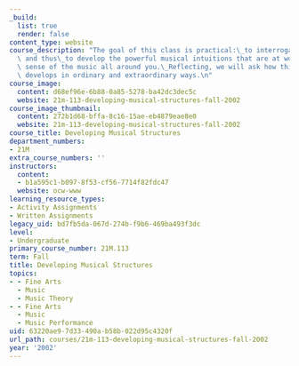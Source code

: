 ```yaml
---
_build:
  list: true
  render: false
content_type: website
course_description: "The goal of this class is practical:\_to interrogate, make explicit,\
  \ and thus\_to develop the powerful musical intuitions that are at work as you make\
  \ sense of the music all around you.\_Reflecting, we will ask how this knowledge\
  \ develops in ordinary and extraordinary ways.\n"
course_image:
  content: d68ef96e-6b88-0a85-5278-ba42dc3dec5c
  website: 21m-113-developing-musical-structures-fall-2002
course_image_thumbnail:
  content: 272b1d68-bffa-8c16-15ae-eb4879eae8e0
  website: 21m-113-developing-musical-structures-fall-2002
course_title: Developing Musical Structures
department_numbers:
- 21M
extra_course_numbers: ''
instructors:
  content:
  - b1a595c1-b097-8f53-cf56-7714f82fdc47
  website: ocw-www
learning_resource_types:
- Activity Assignments
- Written Assignments
legacy_uid: bd7fb5da-067d-274b-f9b6-469ba493f3dc
level:
- Undergraduate
primary_course_number: 21M.113
term: Fall
title: Developing Musical Structures
topics:
- - Fine Arts
  - Music
  - Music Theory
- - Fine Arts
  - Music
  - Music Performance
uid: 63220ae9-7d33-490a-b58b-022d95c4320f
url_path: courses/21m-113-developing-musical-structures-fall-2002
year: '2002'
---
```

